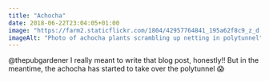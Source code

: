 ```yaml
---
title: "Achocha"
date: 2018-06-22T23:04:05+01:00
image: "https://farm2.staticflickr.com/1804/42957764841_195a62f8c9_z_d.jpg"
imageAlt: "Photo of achocha plants scrambling up netting in polytunnel"
---
```


@thepubgardener I really meant to write that blog post, honestly!! But in the meantime, the achocha has started to take over the polytunnel 😱
